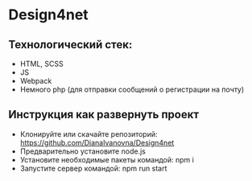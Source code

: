 # Design4net

## Технологический стек:
-	HTML, SCSS
-	JS
-	Webpack
-	Немного php (для отправки сообщений о регистрации на почту)

## Инструкция как развернуть проект
- Клонируйте или скачайте репозиторий: https://github.com/DianaIvanovna/Design4net 
- Предварительно установите node.js
- Установите необходимые пакеты командой: npm i
- Запустите сервер командой: npm run start
